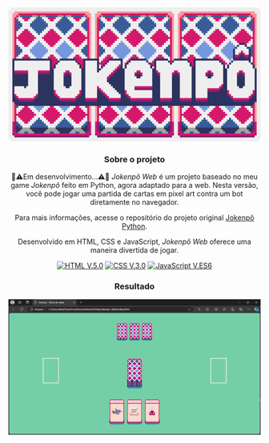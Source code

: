 <div align="center">
<img src="img/icon.png" type="image/png" alt="Jokenpô Icon">

### Sobre o projeto
🚧⚠️Em desenvolvimento...⚠️🚧
*Jokenpô Web* é um projeto baseado no meu game *Jokenpô* feito em Python, agora adaptado para a web. Nesta versão, você pode jogar uma partida de cartas em pixel art contra um bot diretamente no navegador.

Para mais informações, acesse o repositório do projeto original [Jokenpô Python](https://github.com/abelarduu/Jokenpo).

Desenvolvido em HTML, CSS e JavaScript, *Jokenpô Web* oferece uma maneira divertida de jogar.

[![HTML V.5.0](https://img.shields.io/badge/HTML-E34F26?style=for-the-badge&logo=html5&logoColor=white)](https://developer.mozilla.org/en-US/docs/Web/HTML)
[![CSS V.3.0](https://img.shields.io/badge/CSS-1572B6?style=for-the-badge&logo=css3&logoColor=white)](https://developer.mozilla.org/en-US/docs/Web/CSS)
[![JavaScript V.ES6](https://img.shields.io/badge/JavaScript-F7DF1E?style=for-the-badge&logo=javascript&logoColor=black)](https://developer.mozilla.org/en-US/docs/Web/JavaScript)

### Resultado
![Interface do jogo](img/interface.gif)

</div>